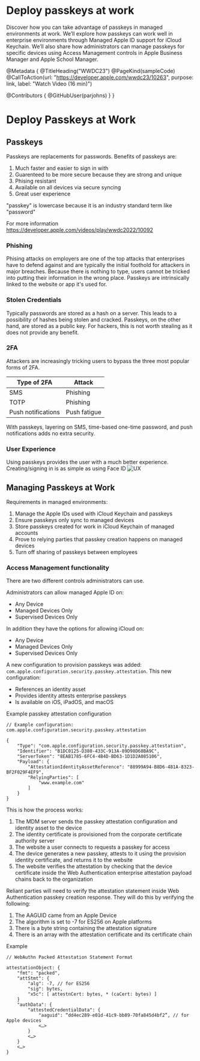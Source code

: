 # Deploy passkeys at work

Discover how you can take advantage of passkeys in managed environments at work. We’ll explore how passkeys can work well in enterprise environments through Managed Apple ID support for iCloud Keychain. We’ll also share how administrators can manage passkeys for specific devices using Access Management controls in Apple Business Manager and Apple School Manager.

@Metadata {
   @TitleHeading("WWDC23")
   @PageKind(sampleCode)
   @CallToAction(url: "https://developer.apple.com/wwdc23/10263", purpose: link, label: "Watch Video (16 min)")

   @Contributors {
      @GitHubUser(parjohns)
   }
}



# Deploy Passkeys at Work

## Passkeys
Passkeys are replacements for passwords. Benefits of passkeys are:
1. Much faster and easier to sign in with
2. Guarenteed to be more secure because they are strong and unique
3. Phising resistant
4. Available on all devices via secure syncing
5. Great user experience

"passkey" is lowercase because it is an industry standard term like "password"

For more information
https://developer.apple.com/videos/play/wwdc2022/10092

### Phishing
Phising attacks on employers are one of the top attacks that enterprises have to defend against and are typically the initial foothold for attackers in major breaches. Because there is nothing to type, users cannot be tricked into putting their information in the wrong place.
Passkeys are intrinsically linked to the website or app it's used for.

### Stolen Credentials
Typically passwords are stored as a hash on a server. This leads to a possibility of hashes being stolen and cracked. Passkeys, on the other hand, are stored as a public key. For hackers, this is not worth stealing as it does not provide any benefit.

### 2FA
Attackers are increasingly tricking users to bypass the three most popular forms of 2FA.

| Type of 2FA  | Attack |
| ------------- | ------------- |
| SMS  | Phishing  |
| TOTP  | Phishing  |
| Push notifications  | Push fatigue  |


With passkeys, layering on SMS, time-based one-time password, and push notifications adds no extra security.

### User Experience
Using passkeys provides the user with a much better experience. Creating/signing in is as simple as using Face ID
![UX][UX]

[UX]: WWDC23-10263-1experience

## Managing Passkeys at Work
Requirements in managed environments:
1. Manage the Apple IDs used with iCloud Keychain and passkeys
2. Ensure passkeys only sync to managed devices
3. Store passkeys created for work in iCloud Keychain of managed accounts
4. Prove to relying parties that passkey creation happens on managed devices
5. Turn off sharing of passkeys between employees

### Access Management functionality
There are two different controls administrators can use. 

Administrators can allow managed Apple ID on:
- Any Device
- Managed Devices Only
- Supervised Devices Only

In addition they have the options for allowing iCloud on:
- Any Device
- Managed Devices Only
- Supervised Devices Only

A new configuration to provision passkeys was added: `com.apple.configuration.security.passkey.attestation`. This new configuration:
- References an identity asset
- Provides identity attests enterprise passkeys
- Is available on iOS, iPadOS, and macOS

Example passkey attestation configuration
```
// Example configuration: com.apple.configuration.security.passkey.attestation

{
    "Type": "com.apple.configuration.security.passkey.attestation",
    "Identifier": "B1DC0125-D380-433C-913A-89D98D68BA9C",
    "ServerToken": "8EAB1785-6FC4-4B4D-BD63-1D1D2A085106",
    "Payload": {
        "AttestationIdentityAssetReference": "88999A94-B8D6-481A-8323-BF2F029F4EF9",
        "RelyingParties": [
            "www.example.com"
        ]
    }
}
```
This is how the process works:
1. The MDM server sends the passkey attestation configuration and identity asset to the device
2. The identity certificate is provisioned from the corporate certificate authority server
3. The website a user connects to requests a passkey for access
4. The device generates a new passkey, attests to it using the provision identity certificate, and returns it to the website
5. The website verifies the attestation by checking that the device certificate inside the Web Authentication enterprise attestation payload chains back to the organization

Reliant parties will need to verify the attestation statement inside Web Authentication passkey creation response. They will do this by verifying the following:
1. The AAGUID came from an Apple Device
2. The algorithm is set to -7 for ES256 on Apple platforms
3. There is a byte string containing the attestation signature
4. There is an array with the attestation certificate and its certificate chain 

Example
```
// WebAuthn Packed Attestation Statement Format

attestationObject: {
    "fmt": "packed",
    "attStmt": {
        "alg": -7, // for ES256
        "sig": bytes,
        "x5c": [ attestnCert: bytes, * (caCert: bytes) ]
    }
    "authData": {
        "attestedCredentialData": {
            "aaguid": “dd4ec289-e01d-41c9-bb89-70fa845d4bf2”, // for Apple devices
            <…>
        }
        <…>
    }
    <…>
}
```
